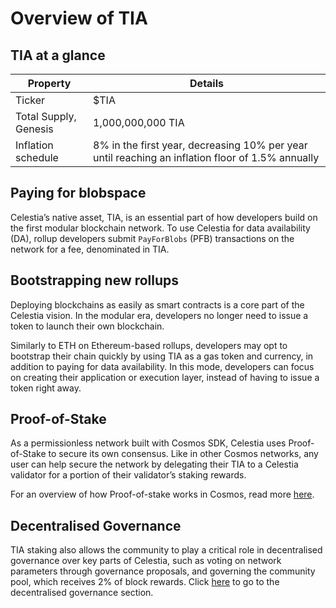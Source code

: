 # Overview of TIA

## TIA at a glance

| Property | Details |
| -------- | ------- |
| Ticker | $TIA |
| Total Supply, Genesis | 1,000,000,000 TIA |
| Inflation schedule | 8% in the first year, decreasing 10% per year until reaching an inflation floor of 1.5% annually |

## Paying for blobspace

Celestia’s native asset, TIA, is an essential part of how developers
build on the first modular blockchain network. To use Celestia for
data availability (DA), rollup developers submit `PayForBlobs` (PFB)
transactions on the network for a fee, denominated in TIA.

## Bootstrapping new rollups

Deploying blockchains as easily as smart contracts is a core part of
the Celestia vision. In the modular era, developers no longer need
to issue a token to launch their own blockchain.

Similarly to ETH on Ethereum-based rollups, developers may opt to
bootstrap their chain quickly by using TIA as a gas token and
currency, in addition to paying for data availability. In this mode,
developers can focus on creating their application or execution
layer, instead of having to issue a token right away.

## Proof-of-Stake

As a permissionless network built with Cosmos SDK, Celestia uses
Proof-of-Stake to secure its own consensus. Like in other Cosmos networks,
any user can help secure the network by delegating their TIA to a Celestia
validator for a portion of their validator’s staking rewards.

For an overview of how Proof-of-stake works in Cosmos, read more
[here](https://docs.cosmos.network/main/modules/staking).

## Decentralised Governance

TIA staking also allows the community to play a critical role in
decentralised governance over key parts of Celestia, such as voting
on network parameters through governance proposals, and governing
the community pool, which receives 2% of block rewards.
Click [here](../staking-governance-supply#governance) to go to the decentralised governance
section.

